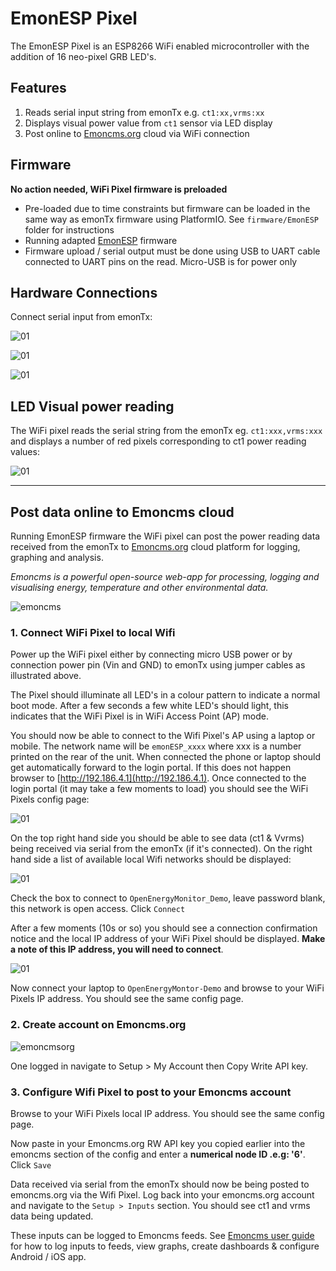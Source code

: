 # EmonESP Pixel

The EmonESP Pixel is an ESP8266 WiFi enabled microcontroller with the addition of 16 neo-pixel GRB LED's.


## Features

1. Reads serial input string from emonTx e.g. `ct1:xx,vrms:xx`
2. Displays visual power value from `ct1` sensor via LED display
3. Post online to [Emoncms.org](https://emoncms.org) cloud via WiFi connection

## Firmware

**No action needed, WiFi Pixel firmware is preloaded**

- Pre-loaded due to time constraints but firmware can be loaded in the same way as emonTx firmware using PlatformIO. See `firmware/EmonESP` folder for instructions
- Running adapted [EmonESP](github.com/openenergymonitor/EmonESP) firmware
- Firmware upload / serial output must be done using USB to UART cable connected to UART pins on the read. Micro-USB is for power only

## Hardware Connections

Connect serial input from emonTx:

![01](images/build016.jpg)

![01](images/build017.jpg)

![01](images/build000.jpg)


## LED Visual power reading

The WiFi pixel reads the serial string from the emonTx eg. `ct1:xxx,vrms:xxx` and displays a number of red pixels corresponding to ct1 power reading values: 

![01](images/build001.jpg)

***

## Post data online to Emoncms cloud

Running EmonESP firmware the WiFi pixel can post the power reading data received from the emonTx to [Emoncms.org](https://emoncms.org) cloud platform for logging, graphing and analysis. 

*Emoncms is a powerful open-source web-app for processing, logging and visualising energy, temperature and other environmental data.*

![emoncms](images/emoncms.png)

### 1. Connect WiFi Pixel to local Wifi

Power up the WiFi pixel either by connecting micro USB power or by connection power pin (Vin and GND) to emonTx using jumper cables as illustrated above. 

The Pixel should illuminate all LED's in a colour pattern to indicate a normal boot mode. After a few seconds a few white LED's should light, this indicates that the WiFi Pixel is in WiFi Access Point (AP) mode. 

You should now be able to connect to the Wifi Pixel's AP using a laptop or mobile. The network name will be `emonESP_xxxx` where xxx is a number printed on the rear of the unit. When connected the phone or laptop should get automatically forward to the login portal. If this does not happen browser to [http://192.186.4.1](http://192.186.4.1). Once connected to the login portal (it may take a few moments to load) you should see the WiFi Pixels config page:

![01](firmware/EmonESP/docs/emonesp.png)

On the top right hand side you should be able to see data (ct1 & Vvrms) being received via serial from the emonTx (if it's connected). On the right hand side a list of available local Wifi networks should be displayed:

![01](images/wifi.png)

Check the box to connect to `OpenEnergyMonitor_Demo`, leave password blank, this network is open access. Click `Connect` 

After a few moments (10s or so) you should see a connection confirmation notice and the local IP address of your WiFi Pixel should be displayed. **Make a note of this IP address, you will need to connect**. 

![01](images/wifi-connected.png)

Now connect your laptop to `OpenEnergyMontor-Demo` and browse to your WiFi Pixels IP address. You should see the same config page. 

### 2. Create account on Emoncms.org

![emoncmsorg](images/emoncmsorg.png)

One logged in navigate to Setup > My Account then Copy Write API key. 


### 3. Configure Wifi Pixel to post to your Emoncms account

Browse to your WiFi Pixels local IP address. You should see the same config page. 

Now paste in your Emoncms.org RW API key you copied earlier into the emoncms section of the config and enter a **numerical node ID .e.g:  '6'**. Click `Save`

Data received via serial from the emonTx should now be being posted to emoncms.org via the Wifi Pixel. Log back into your emoncms.org account and navigate to the `Setup > Inputs` section. You should see ct1 and vrms data being updated. 

These inputs can be logged to Emoncms feeds. See [Emoncms user guide](http://guide.openenergymonitor.org/setup/local/) for how to log inputs to feeds, view graphs, create dashboards & configure Android / iOS app.


